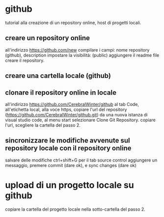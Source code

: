 # github
tutorial alla creazione di un repository online, host di progetti locali.

## creare un repository online
all'indirizzo https://github.com/new
compilare i campi:
nome repository (github), description
impostare la visibilità:
(public)
aggiungere il readme file
creare il repository.

## creare una cartella locale (github)

## clonare il repository online in locale
all'indirizzo https://github.com/CerebralWinter/github
al tab Code, all'etichetta local, alla voce https, copiare l'url del repository (https://github.com/CerebralWinter/github.git)
da una nuova istanza di visual studio code, al menu start selezionare Clone Git Repository. copiare l'url, scegliere la cartella del passo 2.

## sincronizzare le modifiche avvenute sul repository locale con il repository online
salvare delle modifiche
ctrl+shift+G per il tab source control
aggiungere un messaggio, premere commit (dare ok), e sync changes (dare ok)
# upload di un progetto locale su github
copiare la cartella del progetto locale nella sotto-cartella del passo 2.



  
